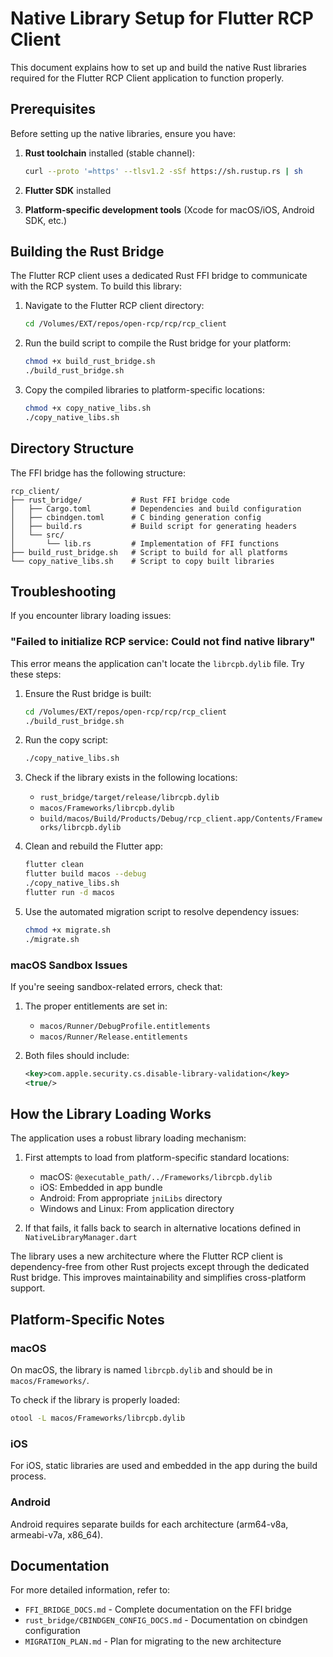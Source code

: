 # Native Library Setup for Flutter RCP Client

This document explains how to set up and build the native Rust libraries required for the Flutter RCP Client application to function properly.

## Prerequisites

Before setting up the native libraries, ensure you have:

1. **Rust toolchain** installed (stable channel):
   ```zsh
   curl --proto '=https' --tlsv1.2 -sSf https://sh.rustup.rs | sh
   ```

2. **Flutter SDK** installed
3. **Platform-specific development tools** (Xcode for macOS/iOS, Android SDK, etc.)

## Building the Rust Bridge

The Flutter RCP client uses a dedicated Rust FFI bridge to communicate with the RCP system. To build this library:

1. Navigate to the Flutter RCP client directory:
   ```zsh
   cd /Volumes/EXT/repos/open-rcp/rcp/rcp_client
   ```

2. Run the build script to compile the Rust bridge for your platform:
   ```zsh
   chmod +x build_rust_bridge.sh
   ./build_rust_bridge.sh
   ```

3. Copy the compiled libraries to platform-specific locations:
   ```zsh
   chmod +x copy_native_libs.sh
   ./copy_native_libs.sh
   ```

## Directory Structure

The FFI bridge has the following structure:

```
rcp_client/
├── rust_bridge/           # Rust FFI bridge code
│   ├── Cargo.toml         # Dependencies and build configuration
│   ├── cbindgen.toml      # C binding generation config
│   ├── build.rs           # Build script for generating headers
│   └── src/
│       └── lib.rs         # Implementation of FFI functions
├── build_rust_bridge.sh   # Script to build for all platforms
└── copy_native_libs.sh    # Script to copy built libraries
```

## Troubleshooting

If you encounter library loading issues:

### "Failed to initialize RCP service: Could not find native library"

This error means the application can't locate the `librcpb.dylib` file. Try these steps:

1. Ensure the Rust bridge is built:
   ```zsh
   cd /Volumes/EXT/repos/open-rcp/rcp/rcp_client
   ./build_rust_bridge.sh
   ```

2. Run the copy script:
   ```zsh
   ./copy_native_libs.sh
   ```

3. Check if the library exists in the following locations:
   - `rust_bridge/target/release/librcpb.dylib`
   - `macos/Frameworks/librcpb.dylib`
   - `build/macos/Build/Products/Debug/rcp_client.app/Contents/Frameworks/librcpb.dylib`

4. Clean and rebuild the Flutter app:
   ```zsh
   flutter clean
   flutter build macos --debug
   ./copy_native_libs.sh
   flutter run -d macos
   ```
   
5. Use the automated migration script to resolve dependency issues:
   ```zsh
   chmod +x migrate.sh
   ./migrate.sh
   ```

### macOS Sandbox Issues

If you're seeing sandbox-related errors, check that:

1. The proper entitlements are set in:
   - `macos/Runner/DebugProfile.entitlements`
   - `macos/Runner/Release.entitlements`

2. Both files should include:
   ```xml
   <key>com.apple.security.cs.disable-library-validation</key>
   <true/>
   ```

## How the Library Loading Works

The application uses a robust library loading mechanism:

1. First attempts to load from platform-specific standard locations:
   - macOS: `@executable_path/../Frameworks/librcpb.dylib`
   - iOS: Embedded in app bundle
   - Android: From appropriate `jniLibs` directory
   - Windows and Linux: From application directory

2. If that fails, it falls back to search in alternative locations defined in `NativeLibraryManager.dart`

The library uses a new architecture where the Flutter RCP client is dependency-free from other Rust projects except through the dedicated Rust bridge. This improves maintainability and simplifies cross-platform support.

## Platform-Specific Notes

### macOS

On macOS, the library is named `librcpb.dylib` and should be in `macos/Frameworks/`. 

To check if the library is properly loaded:

```zsh
otool -L macos/Frameworks/librcpb.dylib
```

### iOS

For iOS, static libraries are used and embedded in the app during the build process.

### Android

Android requires separate builds for each architecture (arm64-v8a, armeabi-v7a, x86_64).

## Documentation

For more detailed information, refer to:

- `FFI_BRIDGE_DOCS.md` - Complete documentation on the FFI bridge
- `rust_bridge/CBINDGEN_CONFIG_DOCS.md` - Documentation on cbindgen configuration
- `MIGRATION_PLAN.md` - Plan for migrating to the new architecture
